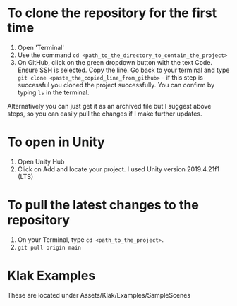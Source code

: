# To clone the repository for the first time 
1. Open 'Terminal'
2. Use the command `cd <path_to_the_directory_to_contain_the_project>`
3. On GitHub, click on the green dropdown button with the text Code. Ensure SSH is selected. Copy the line. Go back to your terminal and type `git clone <paste_the_copied_line_from_github>` - if this step is successful you cloned the project successfully. You can confirm by typing `ls` in the terminal.

Alternatively you can just get it as an archived file but I suggest above steps, so you can easily pull the changes if I make further updates.

# To open in Unity
1. Open Unity Hub
2. Click on Add and locate your project. I used Unity version 2019.4.21f1 (LTS)

# To pull the latest changes to the repository
1. On your Terminal, type `cd <path_to_the_project>`.
2. `git pull origin main`

# Klak Examples
These are located under Assets/Klak/Examples/SampleScenes
